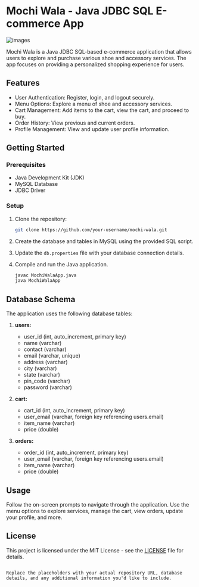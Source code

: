 # Mochi Wala - Java JDBC SQL E-commerce App
![images](https://github.com/abhishektamrakar/MochiWalaApp/assets/88223580/043dfb21-bfec-45fd-bb85-ed04d4f8d903)

Mochi Wala is a Java JDBC SQL-based e-commerce application that allows users to explore and purchase various shoe and accessory services. The app focuses on providing a personalized shopping experience for users.

## Features

- User Authentication: Register, login, and logout securely.
- Menu Options: Explore a menu of shoe and accessory services.
- Cart Management: Add items to the cart, view the cart, and proceed to buy.
- Order History: View previous and current orders.
- Profile Management: View and update user profile information.

## Getting Started

### Prerequisites

- Java Development Kit (JDK)
- MySQL Database
- JDBC Driver

### Setup

1. Clone the repository:

   ```bash
   git clone https://github.com/your-username/mochi-wala.git
   ```

2. Create the database and tables in MySQL using the provided SQL script.

3. Update the `db.properties` file with your database connection details.

4. Compile and run the Java application.

   ```bash
   javac MochiWalaApp.java
   java MochiWalaApp
   ```

## Database Schema

The application uses the following database tables:

1. **users:**
   - user_id (int, auto_increment, primary key)
   - name (varchar)
   - contact (varchar)
   - email (varchar, unique)
   - address (varchar)
   - city (varchar)
   - state (varchar)
   - pin_code (varchar)
   - password (varchar)

2. **cart:**
   - cart_id (int, auto_increment, primary key)
   - user_email (varchar, foreign key referencing users.email)
   - item_name (varchar)
   - price (double)

3. **orders:**
   - order_id (int, auto_increment, primary key)
   - user_email (varchar, foreign key referencing users.email)
   - item_name (varchar)
   - price (double)

## Usage

Follow the on-screen prompts to navigate through the application. Use the menu options to explore services, manage the cart, view orders, update your profile, and more.

## License

This project is licensed under the MIT License - see the [LICENSE](LICENSE) file for details.
```

Replace the placeholders with your actual repository URL, database details, and any additional information you'd like to include.
